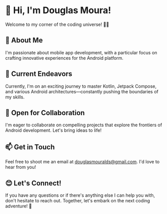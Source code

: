 # 👋 Hi, I'm Douglas Moura!

Welcome to my corner of the coding universe! 👨‍💻

## 👀 About Me

I'm passionate about mobile app development, with a particular focus on crafting innovative experiences for the Android platform.

## 🌱 Current Endeavors

Currently, I'm on an exciting journey to master Kotlin, Jetpack Compose, and various Android architectures—constantly pushing the boundaries of my skills.

## 💞️ Open for Collaboration

I'm eager to collaborate on compelling projects that explore the frontiers of Android development. Let's bring ideas to life!

## 📫 Get in Touch

Feel free to shoot me an email at douglasmouralds@gmail.com. I'd love to hear from you!

## 😊 Let's Connect!

If you have any questions or if there's anything else I can help you with, don't hesitate to reach out. Together, let's embark on the next coding adventure! 🚀


